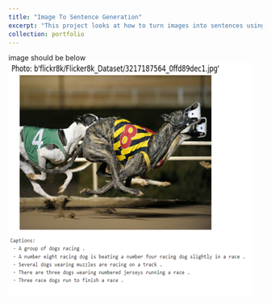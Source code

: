```yaml
---
title: "Image To Sentence Generation"
excerpt: "This project looks at how to turn images into sentences using attention mechanisms. We want to see how our model looks at images, picks out important parts, and makes captions that make sense. We're focusing on how visual things and words work together to understand how image captions are made. <br/><img src='/images/portfolioimagetosentenceimage.PNG'>"
collection: portfolio
---
```


image should be below
<br/><img src='/images/imagetosentenceportfolioimage.PNG'>
